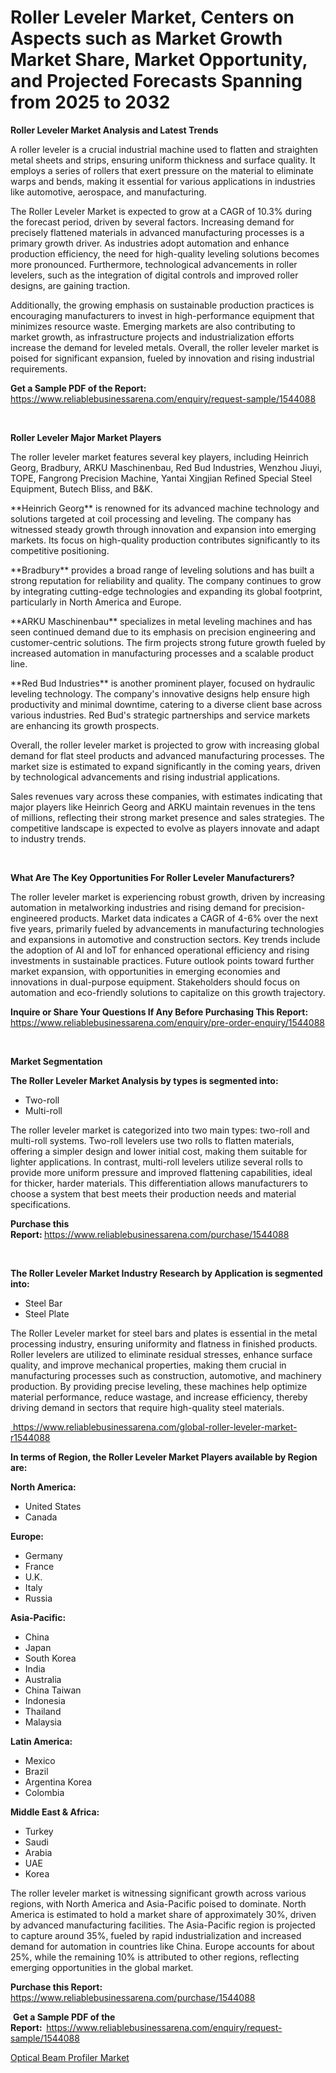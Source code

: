<p><h1>Roller Leveler Market, Centers on Aspects such as Market Growth Market Share, Market Opportunity, and Projected Forecasts Spanning from 2025 to 2032</h1></p><p><strong>Roller Leveler Market Analysis and Latest Trends</strong></p>
<p><p>A roller leveler is a crucial industrial machine used to flatten and straighten metal sheets and strips, ensuring uniform thickness and surface quality. It employs a series of rollers that exert pressure on the material to eliminate warps and bends, making it essential for various applications in industries like automotive, aerospace, and manufacturing.</p><p>The Roller Leveler Market is expected to grow at a CAGR of 10.3% during the forecast period, driven by several factors. Increasing demand for precisely flattened materials in advanced manufacturing processes is a primary growth driver. As industries adopt automation and enhance production efficiency, the need for high-quality leveling solutions becomes more pronounced. Furthermore, technological advancements in roller levelers, such as the integration of digital controls and improved roller designs, are gaining traction. </p><p>Additionally, the growing emphasis on sustainable production practices is encouraging manufacturers to invest in high-performance equipment that minimizes resource waste. Emerging markets are also contributing to market growth, as infrastructure projects and industrialization efforts increase the demand for leveled metals. Overall, the roller leveler market is poised for significant expansion, fueled by innovation and rising industrial requirements.</p></p>
<p><strong>Get a Sample PDF of the Report:&nbsp;</strong> <a href="https://www.reliablebusinessarena.com/enquiry/request-sample/1544088?utm_campaign=2262&utm_medium=2&utm_source=Github&utm_content=ia&utm_term=17022025&utm_id=roller-leveler">https://www.reliablebusinessarena.com/enquiry/request-sample/1544088</a></p>
<p>&nbsp;</p>
<p><strong>Roller Leveler Major Market Players</strong></p>
<p><p>The roller leveler market features several key players, including Heinrich Georg, Bradbury, ARKU Maschinenbau, Red Bud Industries, Wenzhou Jiuyi, TOPE, Fangrong Precision Machine, Yantai Xingjian Refined Special Steel Equipment, Butech Bliss, and B&K. </p><p>**Heinrich Georg** is renowned for its advanced machine technology and solutions targeted at coil processing and leveling. The company has witnessed steady growth through innovation and expansion into emerging markets. Its focus on high-quality production contributes significantly to its competitive positioning.</p><p>**Bradbury** provides a broad range of leveling solutions and has built a strong reputation for reliability and quality. The company continues to grow by integrating cutting-edge technologies and expanding its global footprint, particularly in North America and Europe.</p><p>**ARKU Maschinenbau** specializes in metal leveling machines and has seen continued demand due to its emphasis on precision engineering and customer-centric solutions. The firm projects strong future growth fueled by increased automation in manufacturing processes and a scalable product line.</p><p>**Red Bud Industries** is another prominent player, focused on hydraulic leveling technology. The company's innovative designs help ensure high productivity and minimal downtime, catering to a diverse client base across various industries. Red Bud's strategic partnerships and service markets are enhancing its growth prospects.</p><p>Overall, the roller leveler market is projected to grow with increasing global demand for flat steel products and advanced manufacturing processes. The market size is estimated to expand significantly in the coming years, driven by technological advancements and rising industrial applications.</p><p>Sales revenues vary across these companies, with estimates indicating that major players like Heinrich Georg and ARKU maintain revenues in the tens of millions, reflecting their strong market presence and sales strategies. The competitive landscape is expected to evolve as players innovate and adapt to industry trends.</p></p>
<p>&nbsp;</p>
<p><strong>What Are The Key Opportunities For Roller Leveler Manufacturers?</strong></p>
<p><p>The roller leveler market is experiencing robust growth, driven by increasing automation in metalworking industries and rising demand for precision-engineered products. Market data indicates a CAGR of 4-6% over the next five years, primarily fueled by advancements in manufacturing technologies and expansions in automotive and construction sectors. Key trends include the adoption of AI and IoT for enhanced operational efficiency and rising investments in sustainable practices. Future outlook points toward further market expansion, with opportunities in emerging economies and innovations in dual-purpose equipment. Stakeholders should focus on automation and eco-friendly solutions to capitalize on this growth trajectory.</p></p>
<p><strong>Inquire or Share Your Questions If Any Before Purchasing This Report:</strong> <a href="https://www.reliablebusinessarena.com/enquiry/pre-order-enquiry/1544088?utm_campaign=2262&utm_medium=2&utm_source=Github&utm_content=ia&utm_term=17022025&utm_id=roller-leveler">https://www.reliablebusinessarena.com/enquiry/pre-order-enquiry/1544088</a></p>
<p>&nbsp;</p>
<p><strong>Market Segmentation</strong></p>
<p><strong>The Roller Leveler Market Analysis by types is segmented into:</strong></p>
<p><ul><li>Two-roll</li><li>Multi-roll</li></ul></p>
<p><p>The roller leveler market is categorized into two main types: two-roll and multi-roll systems. Two-roll levelers use two rolls to flatten materials, offering a simpler design and lower initial cost, making them suitable for lighter applications. In contrast, multi-roll levelers utilize several rolls to provide more uniform pressure and improved flattening capabilities, ideal for thicker, harder materials. This differentiation allows manufacturers to choose a system that best meets their production needs and material specifications.</p></p>
<p><strong>Purchase this Report:&nbsp;</strong><a href="https://www.reliablebusinessarena.com/purchase/1544088?utm_campaign=2262&utm_medium=2&utm_source=Github&utm_content=ia&utm_term=17022025&utm_id=roller-leveler">https://www.reliablebusinessarena.com/purchase/1544088</a></p>
<p>&nbsp;</p>
<p><strong>The Roller Leveler Market Industry Research by Application is segmented into:</strong></p>
<p><ul><li>Steel Bar</li><li>Steel Plate</li></ul></p>
<p><p>The Roller Leveler market for steel bars and plates is essential in the metal processing industry, ensuring uniformity and flatness in finished products. Roller levelers are utilized to eliminate residual stresses, enhance surface quality, and improve mechanical properties, making them crucial in manufacturing processes such as construction, automotive, and machinery production. By providing precise leveling, these machines help optimize material performance, reduce wastage, and increase efficiency, thereby driving demand in sectors that require high-quality steel materials.</p></p>
<p><a href="https://www.reliablebusinessarena.com/global-roller-leveler-market-r1544088?utm_campaign=2262&utm_medium=2&utm_source=Github&utm_content=ia&utm_term=17022025&utm_id=roller-leveler">&nbsp;https://www.reliablebusinessarena.com/global-roller-leveler-market-r1544088</a></p>
<p><strong>In terms of Region, the Roller Leveler Market Players available by Region are:</strong></p>
<p>
    <p> <strong> North America: </strong>
        <ul>
            <li>United States</li>
            <li>Canada</li>
        </ul>
        </p> 
    <p> <strong> Europe: </strong>
        <ul>
            <li>Germany</li>
            <li>France</li>
            <li>U.K.</li>
            <li>Italy</li>
            <li>Russia</li>
        </ul>
        </p> 
    <p> <strong> Asia-Pacific: </strong>
        <ul>
            <li>China</li>
            <li>Japan</li>
            <li>South Korea</li>
            <li>India</li>
            <li>Australia</li>
            <li>China Taiwan</li>
            <li>Indonesia</li>
            <li>Thailand</li>
            <li>Malaysia</li>
        </ul>
        </p> 
    <p> <strong> Latin America: </strong>
        <ul>
            <li>Mexico</li>
            <li>Brazil</li>
            <li>Argentina Korea</li>
            <li>Colombia</li>
        </ul>
        </p> 
    <p> <strong> Middle East & Africa: </strong>
        <ul>
            <li>Turkey</li>
            <li>Saudi</li>
            <li>Arabia</li>
            <li>UAE</li>
            <li>Korea</li>
        </ul>
    </p>
    </p>
<p><p>The roller leveler market is witnessing significant growth across various regions, with North America and Asia-Pacific poised to dominate. North America is estimated to hold a market share of approximately 30%, driven by advanced manufacturing facilities. The Asia-Pacific region is projected to capture around 35%, fueled by rapid industrialization and increased demand for automation in countries like China. Europe accounts for about 25%, while the remaining 10% is attributed to other regions, reflecting emerging opportunities in the global market.</p></p>
<p><strong>Purchase this Report: </strong><a href="https://www.reliablebusinessarena.com/purchase/1544088?utm_campaign=2262&utm_medium=2&utm_source=Github&utm_content=ia&utm_term=17022025&utm_id=roller-leveler">https://www.reliablebusinessarena.com/purchase/1544088</a></p>
<p>&nbsp;<strong>Get a Sample PDF of the Report:&nbsp;&nbsp;</strong><a href="https://www.reliablebusinessarena.com/enquiry/request-sample/1544088?utm_campaign=2262&utm_medium=2&utm_source=Github&utm_content=ia&utm_term=17022025&utm_id=roller-leveler">https://www.reliablebusinessarena.com/enquiry/request-sample/1544088</a></p>
<p><strong></strong></p>
<p><p><a href="https://github.com/leopardmicheal7019/Market-Research-Report-List-1/blob/main/optical-beam-profiler-market.md?utm_campaign=2262&utm_medium=2&utm_source=Github&utm_content=ia&utm_term=17022025&utm_id=roller-leveler">Optical Beam Profiler Market</a></p></p>
